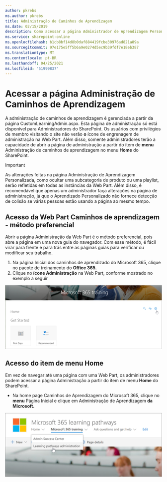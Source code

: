 ```yaml
---
author: pkrebs
ms.author: pkrebs
title: Administração de Caminhos de Aprendizagem
ms.date: 02/15/2019
description: Como acessar a página Administrador de Aprendizagem Personalizada na Web Part ou no menu
ms.service: sharepoint-online
ms.openlocfilehash: b1cb8bf14d8b0daf884419fcbe30976ad821a89a
ms.sourcegitcommit: 97e175e5ff5b6a9e0274d5ec9b39fdf7e18eb387
ms.translationtype: MT
ms.contentlocale: pt-BR
ms.lasthandoff: 04/25/2021
ms.locfileid: "51999837"
---
```

# <a name="access-the-learning-pathways-administration-page"></a>Acessar a página Administração de Caminhos de Aprendizagem

A administração de caminhos de aprendizagem é gerenciada a partir da página CustomLearningAdmin.aspx. Esta página de administração só está disponível para Administradores do SharePoint. Os usuários com privilégios de membro visitando o site não verão **o** ícone de engrenagem de administração na Web Part. Além disso, somente administradores terão a capacidade de abrir a página de administração a partir do item de **menu** Administração de caminhos de aprendizagem no menu **Home** do SharePoint. 

> [!IMPORTANT]
> As alterações feitas na página Administração de Aprendizagem Personalizada, como ocultar uma subcategoria de produto ou uma playlist, serão refletidas em todas as instâncias da Web Part. Além disso, é recomendável que apenas um administrador faça alterações na página de administração, já que o Aprendizado Personalizado não fornece detecção de colisão se várias pessoas estão usando a página ao mesmo tempo.  

## <a name="access-from-the-learning-pathways-web-part---preferred-method"></a>Acesso da Web Part Caminhos de aprendizagem - método preferencial
Abrir a página Administração da Web Part é o método preferencial, pois abre a página em uma nova guia do navegador. Com esse método, é fácil virar para frente e para trás entre as páginas guias para verificar ou modificar seu trabalho.  

1. Na página Inicial dos caminhos  de aprendizado do Microsoft 365, clique no pacote de treinamento do **Office 365.**
2. Clique no **ícone Administração** na Web Part, conforme mostrado no exemplo a seguir  

![cg-adminaccbtn.png](media/cg-adminaccbtn.png)

## <a name="access-from-the-home-menu-item"></a>Acesso do item de menu Home
Em vez de navegar até uma página com uma Web Part, os administradores podem acessar a página Administração a partir do item de menu **Home** do SharePoint. 

- Na home page Caminhos de Aprendizagem do Microsoft 365, clique no **menu** Página Inicial e clique em Administração de Aprendizagem **da Microsoft.**

![cg-adminaccmenu.png](media/cg-adminaccmenu.png)